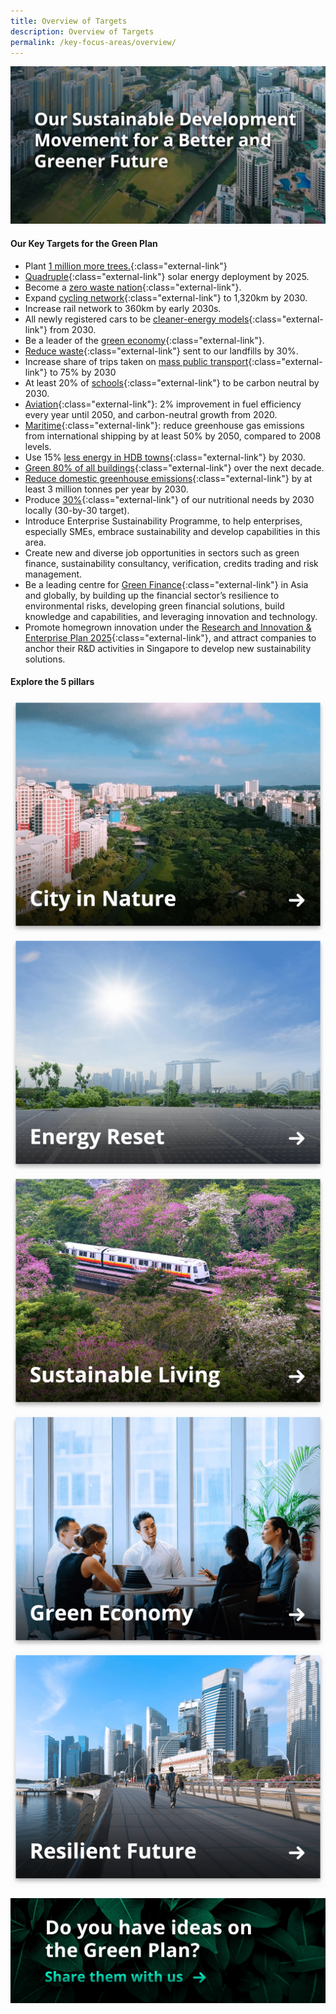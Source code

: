 ```yaml
---
title: Overview of Targets
description: Overview of Targets
permalink: /key-focus-areas/overview/
---
```



<!-- #### The Green Plan is a whole-of-nation sustainable development agenda, with firm action plans touching almost every dimension of our lives.  -->
<!-- This is an opportunity for us to be pioneers in technological and policy solutions for sustainable development. Singapore will be a living laboratory which other cities around the world can pick up ideas from. -->


![Overview](/images/framework/framework_overview.jpg)

#### Our Key Targets for the Green Plan
- Plant [1 million more trees.](../city-in-nature/#:~:text=One%20million%20more%20trees%20will%20be%20planted%20across%20our%20island){:class="external-link"}
- [Quadruple](../energy-reset/#:~:text=Our%20solar%20energy%20deployment%20will%20quadruple%20by%202025){:class="external-link"} solar energy deployment by 2025.
- Become a [zero waste nation](../sustainable-living/#:~:text=zero%20waste%20nation){:class="external-link"}.
- Expand [cycling network](../sustainable-living/#:~:text=green%20commutes){:class="external-link"} to 1,320km by 2030.  
- Increase rail network to 360km by early 2030s.
- All newly registered cars to be [cleaner-energy models](../energy-reset/#:~:text=Transport){:class="external-link"} from 2030.
- Be a leader of the [green economy](../green-economy/){:class="external-link"}.  
- [Reduce waste](../sustainable-living/#:~:text=Circular%20Economy){:class="external-link"} sent to our landfills by 30%. 
- Increase share of trips taken on [mass public transport](../energy-reset/#:~:text=Transport){:class="external-link"} to 75% by 2030
- At least 20% of [schools](../sustainable-living/#:~:text=20%%20of%20schools%20to%20be%20carbon%20neutral%20by%202030){:class="external-link"} to be carbon neutral by 2030. 
- [Aviation](../energy-reset/#:~:text=Transport){:class="external-link"}: 2% improvement in fuel efficiency every year until 2050, and carbon-neutral growth from 2020. 
- [Maritime](../energy-reset/#:~:text=Transport){:class="external-link"}: reduce greenhouse gas emissions from international shipping by at least 50% by 2050, compared to 2008 levels.
- Use 15% [less energy in HDB towns](../energy-reset/#:~:text=Housing){:class="external-link"} by 2030.
- [Green 80% of all buildings](../energy-reset/#:~:text=Housing){:class="external-link"} over the next decade.
- [Reduce domestic greenhouse emissions](../sustainable-living/#:~:text=reduce%caron%20emissions){:class="external-link"} by at least 3 million tonnes per year by 2030.
- Produce [30%](../resilient-future/#:~:text=30-by-30%20target){:class="external-link"} of our nutritional needs by 2030 locally (30-by-30 target).
- Introduce Enterprise Sustainability Programme, to help enterprises, especially SMEs, embrace sustainability and develop capabilities in this area.
- Create new and diverse job opportunities in sectors such as green finance, sustainability consultancy, verification, credits trading and risk management.
- Be a leading centre for [Green Finance](../green-economy/#:~:text=Green%20Finance%20Masterplan){:class="external-link"} in Asia and globally, by building up the financial sector’s resilience to environmental risks, developing green financial solutions, build knowledge and capabilities, and leveraging innovation and technology.
- Promote homegrown innovation under the [Research and Innovation & Enterprise Plan 2025](../green-economy/#:~:text=%28RIE2025%29){:class="external-link"}, and attract companies to anchor their R&D activities in Singapore to develop new sustainability solutions.


#### Explore the 5 pillars

<div class="tile-container">
	<a class="tile-item" href="/key-focus-areas/city-in-nature"><img src="/images/framework/tile_cityinnature.png" alt="City in Nature" /></a>
	<a class="tile-item" href="/key-focus-areas/energy-reset"><img src="/images/framework/tile_energyreset.png" alt="Energy Reset" /></a>
</div>
<div class="tile-container">
	<a class="tile-item" href="/key-focus-areas/sustainable-living"><img src="/images/framework/tile_sustainableliving.png" alt="Sustainable Living" /></a>
	<a class="tile-item" href="/key-focus-areas/green-economy"><img src="/images/framework/tile_greeneconomy.png" alt="Green Economy" /></a>
</div>
<div class="tile-container">
	<a class="tile-item" href="/key-focus-areas/resilient-future"><img src="/images/framework/tile_resilientfuture.png" alt="Resilient Future" /></a>
</div>

[![Ideas](/images/framework/framework_ideas.jpg)](https://form.gov.sg/6013d365bedd790011bb9c86)
